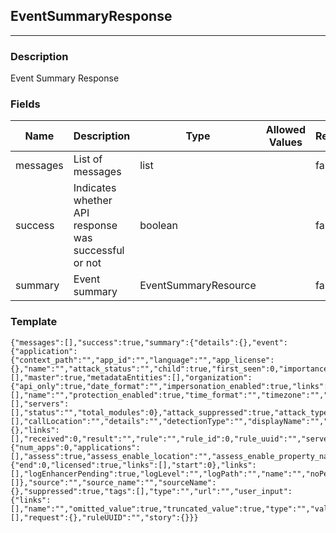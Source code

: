 ## EventSummaryResponse
---
### Description
Event Summary Response
### Fields
| Name | Description | Type | Allowed Values | Required |
| ---- | ----------- | ---- | -------------- | -------- |
| messages | List of messages | list |  | false |
| success | Indicates whether API response was successful or not | boolean |  | false |
| summary | Event summary | EventSummaryResource |  | false |
### Template
```
{"messages":[],"success":true,"summary":{"details":{},"event":{"application":{"context_path":"","app_id":"","language":"","app_license":{},"name":"","attack_status":"","child":true,"first_seen":0,"importance":0,"importance_description":"","last_seen":0,"license_level":"","links":[],"master":true,"metadataEntities":[],"organization":{"api_only":true,"date_format":"","impersonation_enabled":true,"links":[],"name":"","protection_enabled":true,"time_format":"","timezone":"","user_access":true,"organization_uuid":""},"parent_app_id":"","primary":true,"roles":[],"servers":[],"status":"","total_modules":0},"attack_suppressed":true,"attack_type":"","attack_uuid":"","attackers":[],"callLocation":"","details":"","detectionType":"","displayName":"","event_uuid":"","exclusion_created":true,"httpRequest":{},"links":[],"received":0,"result":"","rule":"","rule_id":0,"rule_uuid":"","server":{"num_apps":0,"applications":[],"assess":true,"assess_enable_location":"","assess_enable_property_name":"","assess_last_update":0,"assessPending":true,"assess_sensors":true,"is_assess_status_locked":true,"config_source_assess":"","config_source_protect":"","defend":true,"defendPending":true,"defend_sensors":true,"defense_last_update":0,"agent_version":"","environment":"","has_instrumentation_conflict":true,"hostname":"","language":"","last_activity":0,"last_startup":0,"latest_agent_version":"","license":{"end":0,"licensed":true,"links":[],"start":0},"links":[],"logEnhancerPending":true,"logLevel":"","logPath":"","name":"","noPending":true,"out_of_date":true,"protect_enable_location":"","protect_enable_property_name":"","is_protect_status_locked":true,"server_id":0,"path":"","type":"","status":"","syslog_enabled":true,"syslog_ip_address":"","tags":[]},"source":"","source_name":"","sourceName":{},"suppressed":true,"tags":[],"type":"","url":"","user_input":{"links":[],"name":"","omitted_value":true,"truncated_value":true,"type":"","value":""}},"hidden":true,"links":[],"request":{},"ruleUUID":"","story":{}}}
```
